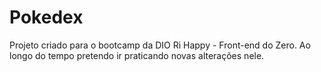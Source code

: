 # Pokedex
Projeto criado para o bootcamp da DIO Ri Happy - Front-end do Zero.
Ao longo do tempo pretendo ir praticando novas alterações nele.
